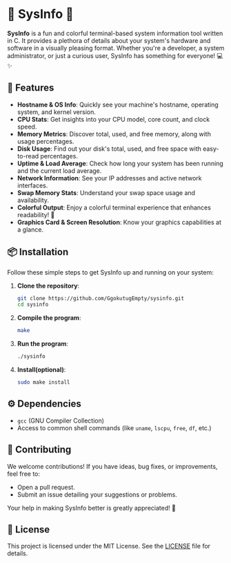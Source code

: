 # 🌟 SysInfo 🌟

**SysInfo** is a fun and colorful terminal-based system information tool written in C. It provides a plethora of details about your system's hardware and software in a visually pleasing format. Whether you're a developer, a system administrator, or just a curious user, SysInfo has something for everyone! 💻✨

## 🚀 Features
- **Hostname & OS Info**: Quickly see your machine's hostname, operating system, and kernel version.
- **CPU Stats**: Get insights into your CPU model, core count, and clock speed.
- **Memory Metrics**: Discover total, used, and free memory, along with usage percentages.
- **Disk Usage**: Find out your disk's total, used, and free space with easy-to-read percentages.
- **Uptime & Load Average**: Check how long your system has been running and the current load average.
- **Network Information**: See your IP addresses and active network interfaces.
- **Swap Memory Stats**: Understand your swap space usage and availability.
- **Colorful Output**: Enjoy a colorful terminal experience that enhances readability! 🌈
- **Graphics Card & Screen Resolution**: Know your graphics capabilities at a glance.

## 📦 Installation
Follow these simple steps to get SysInfo up and running on your system:

1. **Clone the repository**:
   ```bash
   git clone https://github.com/GgokutugEmpty/sysinfo.git
   cd sysinfo
   ```

2. **Compile the program**:
   ```bash
   make
   ```

3. **Run the program**:
   ```bash
   ./sysinfo
   ```
4. **Install(optional)**:
   ```bash
   sudo make install
   ```
## ⚙️ Dependencies
- `gcc` (GNU Compiler Collection)
- Access to common shell commands (like `uname`, `lscpu`, `free`, `df`, etc.)

## 🤝 Contributing
We welcome contributions! If you have ideas, bug fixes, or improvements, feel free to:
- Open a pull request.
- Submit an issue detailing your suggestions or problems.

Your help in making SysInfo better is greatly appreciated! 🌟

## 📄 License
This project is licensed under the MIT License. See the [LICENSE](LICENSE) file for details.
